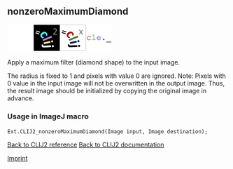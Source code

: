 ## nonzeroMaximumDiamond
<img src="images/mini_empty_logo.png"/><img src="images/mini_clij2_logo.png"/><img src="images/mini_clijx_logo.png"/><img src="images/mini_cle_logo.png"/>

Apply a maximum filter (diamond shape) to the input image. 

The radius is fixed to 1 and pixels with value 0 are ignored.
Note: Pixels with 0 value in the input image will not be overwritten in the output image.
Thus, the result image should be initialized by copying the original image in advance.

### Usage in ImageJ macro
```
Ext.CLIJ2_nonzeroMaximumDiamond(Image input, Image destination);
```


[Back to CLIJ2 reference](https://clij.github.io/clij2-docs/reference)
[Back to CLIJ2 documentation](https://clij.github.io/clij2-docs)

[Imprint](https://clij.github.io/imprint)
